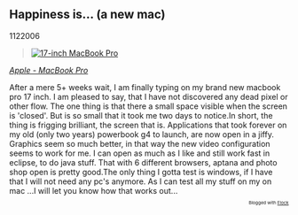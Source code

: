 <article><h1>Happiness is&#8230; (a new mac)</h1><time><span class="day">1</span><span class="month">12</span><span class="year">2006</span></time><blockquote cite="http://www.apple.com/macbookpro/"><a title="17-inch MacBook Pro" href="http://www.apple.com/macbookpro/"><img border="0" alt="17-inch MacBook Pro" src="http://images.apple.com/macbookpro/images/indexatag1720061024.png" /></a></blockquote><p class="citation"><cite><a href="http://www.apple.com/macbookpro/">Apple - MacBook Pro</a></cite></p>After a mere 5+ weeks wait, I am finally typing on my brand new macbook pro 17 inch. I am pleased to say, that I have not discovered any dead pixel or other flow. The one thing is that there a small space visible when the screen is 'closed'. But is so small that it took me two days to notice.In short, the thing is frigging brilliant, the screen that is. Applications that took forever on my old (only two years) powerbook g4 to launch, are now open in a jiffy. Graphics seem so much better, in that way the new video configuration seems to work for me. I can open as much as I like and still work fast in eclipse, to do java stuff. That with 6 different browsers, aptana and photo shop open is pretty good.The only thing I gotta test is windows, if I have that I will not need any pc's anymore. As I can test all my stuff on my on mac ...I will let you know how that works out...<p style="text-align: right; font-size: 8px">Blogged with <a title="Flock" target="_new" href="http://www.flock.com/blogged-with-flock">Flock</a></p></article>